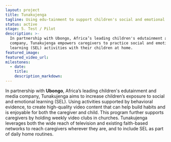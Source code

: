 ```yaml
---
layout: project
title: Tunakujenga
tagline: Using edu-tainment to support children's social and emotional learning at home
status: active
stage: 5. Test / Pilot
description: >-
  In partnership with Ubongo, Africa’s leading children's edutainment and media
  company, Tunakujenga empowers caregivers to practice social and emotional
  learning (SEL) activities with their children at home.
featured_image:
featured_video_url:
milestones:
  - date:
    title:
    description_markdown:
---
```


In partnership with **Ubongo**, Africa’s leading children's edutainment and media company, Tunakujenga aims to increase children’s exposure to social and emotional learning (SEL). Using activities supported by behavioral evidence, to create high-quality video content that can help build habits and is enjoyable for both the caregiver and child. This program further supports caregivers by holding weekly video clubs in churches. Tunakujenga leverages both the wide reach of television and existing faith-based networks to reach caregivers wherever they are, and to include SEL as part of daily home routines.
